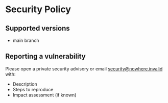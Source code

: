 # Security Policy

## Supported versions
- main branch

## Reporting a vulnerability
Please open a private security advisory or email security@nowhere.invalid with:
- Description
- Steps to reproduce
- Impact assessment (if known)

